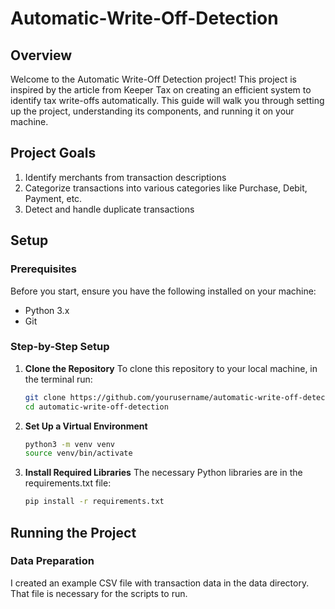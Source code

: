 # Automatic-Write-Off-Detection

## Overview
Welcome to the Automatic Write-Off Detection project! This project is inspired by the article from Keeper Tax on creating an efficient system to identify tax write-offs automatically. This guide will walk you through setting up the project, understanding its components, and running it on your machine.

## Project Goals
1. Identify merchants from transaction descriptions
2. Categorize transactions into various categories like Purchase, Debit, Payment, etc.
3. Detect and handle duplicate transactions

## Setup

### Prerequisites
Before you start, ensure you have the following installed on your machine:
- Python 3.x
- Git

### Step-by-Step Setup
1. **Clone the Repository**
   To clone this repository to your local machine, in the terminal run:
   ```bash
   git clone https://github.com/yourusername/automatic-write-off-detection.git
   cd automatic-write-off-detection
2. **Set Up a Virtual Environment**
    ```bash
    python3 -m venv venv
    source venv/bin/activate
3. **Install Required Libraries**
   The necessary Python libraries are in the requirements.txt file:
   ```bash
   pip install -r requirements.txt

## Running the Project

### Data Preparation
   I created an example CSV file with transaction data in the data directory. That file is necessary for the scripts to run.